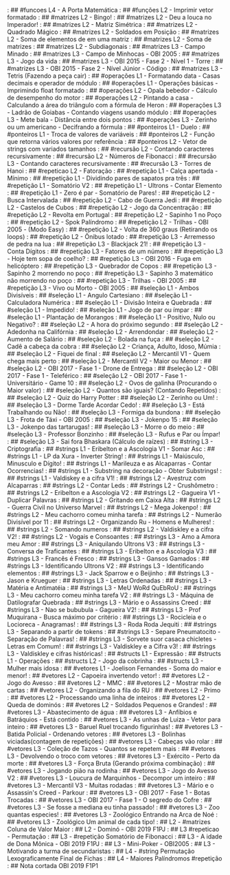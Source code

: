 [](base/139/Readme.md) : ## #funcoes L4 - A Porta Matemática
[](base/009/Readme.md) : ## #funções L2 - Imprimir vetor formatado
[](base/130/Readme.md) : ## #matrizes L2 - Bingo!
[](base/012/Readme.md) : ## #matrizes L2 - Deu a louca no Imperador!
[](base/131/Readme.md) : ## #matrizes L2 - Matriz Simétrica
[](base/134/Readme.md) : ## #matrizes L2 - Quadrado Mágico
[](base/133/Readme.md) : ## #matrizes L2 - Soldados em Posição
[](base/128/Readme.md) : ## #matrizes L2 - Soma de elementos de em uma matriz
[](base/150/Readme.md) : ## #matrizes L2 - Soma de matrizes
[](base/132/Readme.md) : ## #matrizes L2 - Subdiagonais
[](base/129/Readme.md) : ## #matrizes L3 - Campo Minado
[](base/159/Readme.md) : ## #matrizes L3 - Campo de Minhocas - OBI 2005
[](base/135/Readme.md) : ## #matrizes L3 - Jogo da vida
[](base/153/Readme.md) : ## #matrizes L3 - OBI 2015 - Fase 2 - Nível 1 - Torre
[](base/154/Readme.md) : ## #matrizes L3 - OBI 2015 - Fase 2 - Nível Júnior - Código
[](base/007/Readme.md) : ## #matrizes L3 - Tetris (Fazendo a peça cair)
[](base/011/Readme.md) : ## #operações L1 - Formatando data - Casas decimais e operador de módulo
[](base/000/Readme.md) : ## #operações L1 - Operações básicas - Imprimindo float formatado
[](base/003/Readme.md) : ## #operações L2 - Opala bebedor - Cálculo de desempenho do motor
[](base/002/Readme.md) : ## #operações L2 - Pintando a casa - Calculando a área do triângulo com a fórmula de Heron
[](base/005/Readme.md) : ## #operações L3 - Ladrão de Goiabas - Contando viagens usando módulo
[](base/004/Readme.md) : ## #operações L3 - Mete bala - Distância entre dois pontos
[](base/006/Readme.md) : ## #operações L3 - Zerinho ou um americano - Decifrando a fórmula
[](base/147/Readme.md) : ## #ponteiros L1 - Duelo
[](base/143/Readme.md) : ## #ponteiros L1 - Troca de valores de variáveis
[](base/144/Readme.md) : ## #ponteiros L2 - Função que retorna vários valores por referência
[](base/142/Readme.md) : ## #ponteiros L2 - Vetor de strings com variados tamanhos
[](base/145/Readme.md) : ## #recursão L2 - Contando caracteres recursivamente
[](base/141/Readme.md) : ## #recursão L2 - Números de Fibonacci
[](base/140/Readme.md) : ## #recursão L3 - Contando caracteres recursivamente
[](base/146/Readme.md) : ## #recursão L3 - Torres de Hanoi
[](base/137/Readme.md) : ## #repeticao L2 - Fatoração
[](base/056/Readme.md) : ## #repetição L1 - Calça apertada - Mínimo
[](base/013/Readme.md) : ## #repetição L1 - Dividindo pares de sapatos pra três
[](base/044/Readme.md) : ## #repetição L1 - Somatório V2
[](base/055/Readme.md) : ## #repetição L1 - Ultrons - Contar Elemento
[](base/045/Readme.md) : ## #repetição L1 - Zero é par - Somatório de Pares!
[](base/058/Readme.md) : ## #repetição L2 - Busca Intervalada
[](base/048/Readme.md) : ## #repetição L2 - Cabo de Guerra Jedi
[](base/050/Readme.md) : ## #repetição L2 - Castelos de Cubos
[](base/046/Readme.md) : ## #repetição L2 - Jogo da Concentração
[](base/057/Readme.md) : ## #repetição L2 - Revolta em Portugal
[](base/049/Readme.md) : ## #repetição L2 - Sapinho 1 no Poço
[](base/066/Readme.md) : ## #repetição L2 - Spok Palíndromo
[](base/136/Readme.md) : ## #repetição L2 - Trilhas - OBI 2005 - (Modo Easy)
[](base/016/Readme.md) : ## #repetição L2 - Volta de 360 graus (Retirando os loops)
[](base/047/Readme.md) : ## #repetição L2 - Ônibus lotado
[](base/051/Readme.md) : ## #repetição L3 - Arremesso de pedra na lua
[](base/063/Readme.md) : ## #repetição L3 - Blackjack 21!
[](base/064/Readme.md) : ## #repetição L3 - Conta Dígitos
[](base/189/Readme.md) : ## #repetição L3 - Fatores de um número
[](base/052/Readme.md) : ## #repetição L3 - Hoje tem sopa de coelho?
[](base/053/Readme.md) : ## #repetição L3 - OBI 2016 - Fuga em helicóptero
[](base/054/Readme.md) : ## #repetição L3 - Quebrador de Copos
[](base/059/Readme.md) : ## #repetição L3 - Sapinho 2 morrendo no poço
[](base/065/Readme.md) : ## #repetição L3 - Sapinho 3 matemático não morrendo no poço
[](base/158/Readme.md) : ## #repetição L3 - Trilhas - OBI 2005
[](base/161/Readme.md) : ## #repetição L3 - Vivo ou Morto - OBI 2005
[](base/025/Readme.md) : ## #seleção L1 - Ambos Divisíveis
[](base/062/Readme.md) : ## #seleção L1 - Angulo Cartesiano
[](base/015/Readme.md) : ## #seleção L1 - Calculadora Numérica
[](base/024/Readme.md) : ## #seleção L1 - Divisão Inteira e Quebrada
[](base/151/Readme.md) : ## #seleção L1 - Impedido!
[](base/156/Readme.md) : ## #seleção L1 - Jogo de par ou ímpar
[](base/155/Readme.md) : ## #seleção L1 - Plantação de Morangos
[](base/026/Readme.md) : ## #seleção L1 - Positivo, Nulo ou Negativo?
[](base/038/Readme.md) : ## #seleção L2 - A hora do próximo segundo
[](base/027/Readme.md) : ## #seleção L2 - Adedonha na Califórnia
[](base/018/Readme.md) : ## #seleção L2 - Arrendondar
[](base/021/Readme.md) : ## #seleção L2 - Aumento de Salário
[](base/032/Readme.md) : ## #seleção L2 - Bolada na fuça
[](base/028/Readme.md) : ## #seleção L2 - Cadê a cabeça da cobra
[](base/183/Readme.md) : ## #seleção L2 - Criança, Adulto, Idoso, Múmia
[](base/031/Readme.md) : ## #seleção L2 - Fiquei de final
[](base/030/Readme.md) : ## #seleção L2 - Mercantil V1 - Quem chega mais perto
[](base/039/Readme.md) : ## #seleção L2 - Mercantil V2 - Maior ou Menor
[](base/035/Readme.md) : ## #seleção L2 - OBI 2017 - Fase 1 - Drone de Entrega
[](base/022/Readme.md) : ## #seleção L2 - OBI 2017 - Fase 1 - Teleférico
[](base/019/Readme.md) : ## #seleção L2 - OBI 2017 - Fase 1 - Universitário - Game 10
[](base/017/Readme.md) : ## #seleção L2 - Ovos de galinha (Procurando o Maior valor)
[](base/014/Readme.md) : ## #seleção L2 - Quantos são iguais? (Contando Repetidos)
[](base/029/Readme.md) : ## #seleção L2 - Quiz do Harry Potter
[](base/020/Readme.md) : ## #seleção L2 - Zerinho ou Um!
[](base/043/Readme.md) : ## #seleção L3 - Dorme Tarde Acordar Cedo!
[](base/040/Readme.md) : ## #seleção L3 - Está Trabalhando ou Não!
[](base/034/Readme.md) : ## #seleção L3 - Formiga da bundona
[](base/157/Readme.md) : ## #seleção L3 - Frota de Táxi - OBI 2005
[](base/037/Readme.md) : ## #seleção L3 - Jokenpo 15
[](base/023/Readme.md) : ## #seleção L3 - Jokenpo das tartarugas!
[](base/036/Readme.md) : ## #seleção L3 - Morre o do meio
[](base/033/Readme.md) : ## #seleção L3 - Professor Bonzinho
[](base/042/Readme.md) : ## #seleção L3 - Rufus e Par ou Ímpar!
[](base/001/Readme.md) : ## #seleção L3 - Sai fora Bhaskara (Cálculo de raízes)
[](base/041/Readme.md) : ## #string L3 - Criptografia
[](base/173/Readme.md) : ## #strings L1 - Eribelton e a Ascologia V1 - Somar Asc
[](base/092/Readme.md) : ## #strings L1 - LP da Xura - Inverter String!
[](base/104/Readme.md) : ## #strings L1 - Maiúsculo, Minusculo e Dígito!
[](base/177/Readme.md) : ## #strings L1 - Marileuza e as Alcaparras - Contar Ocorrencias!
[](base/176/Readme.md) : ## #strings L1 - Substring na decoração - Obter Substrings!
[](base/174/Readme.md) : ## #strings L1 - Valdiskey e a cifra V1!
[](base/095/Readme.md) : ## #strings L2 - Avestruz com Alcaparras
[](base/096/Readme.md) : ## #strings L2 - Contar Leds
[](base/126/Readme.md) : ## #strings L2 - Crushômetro
[](base/109/Readme.md) : ## #strings L2 - Eribelton e a Ascologia V2
[](base/097/Readme.md) : ## #strings L2 - Gagueira V1 - Duplicar Palavras
[](base/093/Readme.md) : ## #strings L2 - Gritando em Caixa Alta
[](base/180/Readme.md) : ## #strings L2 - Guerra Civil no Universo Marvel
[](base/089/Readme.md) : ## #strings L2 - Mega Jokenpo!
[](base/111/Readme.md) : ## #strings L2 - Meu cachorro comeu minha tarefa
[](base/125/Readme.md) : ## #strings L2 - Numerão Divisível por 11
[](base/110/Readme.md) : ## #strings L2 - Organizando Ru - Homens e Mulheres!
[](base/181/Readme.md) : ## #strings L2 - Somando numeros
[](base/106/Readme.md) : ## #strings L2 - Valdiskley e a cifra V2!
[](base/094/Readme.md) : ## #strings L2 - Vogais e Consoantes
[](base/127/Readme.md) : ## #strings L3 - Amo a Amora meu Amor
[](base/118/Readme.md) : ## #strings L3 - Aniquilando Ultrons V3
[](base/124/Readme.md) : ## #strings L3 - Conversa de Traficantes
[](base/113/Readme.md) : ## #strings L3 - Eribelton e a Ascologia V3
[](base/099/Readme.md) : ## #strings L3 - Francês é Fresco
[](base/120/Readme.md) : ## #strings L3 - Gansos Gamados
[](base/117/Readme.md) : ## #strings L3 - Identificando Ultrons V2
[](base/108/Readme.md) : ## #strings L3 - Identificando elementos
[](base/178/Readme.md) : ## #strings L3 - Jack Sparrow e o Beijinho
[](base/098/Readme.md) : ## #strings L3 - Jason e Krueguer
[](base/152/Readme.md) : ## #strings L3 - Letras Ordenadas
[](base/119/Readme.md) : ## #strings L3 - Matéria e Antimatéia
[](base/114/Readme.md) : ## #strings L3 - MeU WoRd QuEbRoU
[](base/102/Readme.md) : ## #strings L3 - Meu cachorro comeu minha tarefa V2
[](base/115/Readme.md) : ## #strings L3 - Máquina de Datilografar Quebrada
[](base/121/Readme.md) : ## #strings L3 - Mário e o Assassins Creed
[](base/122/Readme.md) : ## #strings L3 - Nao se bububula - Gagueira V2!
[](base/179/Readme.md) : ## #strings L3 - Prof Muquirana - Busca máximo por critério
[](base/112/Readme.md) : ## #strings L3 - Rocicleia e o Locioreca - Anagramas!
[](base/116/Readme.md) : ## #strings L3 - Roda Roda Jequiti
[](base/175/Readme.md) : ## #strings L3 - Separando a partir de tokens
[](base/103/Readme.md) : ## #strings L3 - Separe Pneumatocito - Separação de Palavras!
[](base/123/Readme.md) : ## #strings L3 - Sorvete suor casaca chicletes - Letras em Comum!
[](base/107/Readme.md) : ## #strings L3 - Valdiskley e a Cifra v3!
[](base/105/Readme.md) : ## #strings L3 - Valdiskley e cifras históricas!
[](base/148/Readme.md) : ## #structs L1 - Expressão
[](base/149/Readme.md) : ## #structs L1 - Operações
[](base/187/Readme.md) : ## #structs L2 - Jogo da cobrinha
[](base/182/Readme.md) : ## #structs L3 - Mulher mais idosa
[](base/060/Readme.md) : ## #vetores L1 - Joelison Fernandes - Soma do maior e menor!
[](base/061/Readme.md) : ## #vetores L2 - Capoeira invertendo vetor!
[](base/078/Readme.md) : ## #vetores L2 - Jogo do Avesso
[](base/091/Readme.md) : ## #vetores L2 - MMC
[](base/101/Readme.md) : ## #vetores L2 - Mostrar mão de cartas
[](base/068/Readme.md) : ## #vetores L2 - Organizando a fila do RU
[](base/090/Readme.md) : ## #vetores L2 - Primo
[](base/186/Readme.md) : ## #vetores L2 - Processando uma linha de inteiros
[](base/067/Readme.md) : ## #vetores L2 - Queda de dominós
[](base/072/Readme.md) : ## #vetores L2 - Soldados Pequenos e Grandes!
[](base/075/Readme.md) : ## #vetores L3 - Abastecimento de água
[](base/083/Readme.md) : ## #vetores L3 - Anfíbios e Batráquios - Está contido
[](base/082/Readme.md) : ## #vetores L3 - As unhas de Luiza - Vetor para inteiro
[](base/080/Readme.md) : ## #vetores L3 - Baruel Ruel trocando figurinhas!
[](base/073/Readme.md) : ## #vetores L3 - Batida Policial - Ordenando vetores
[](base/010/Readme.md) : ## #vetores L3 - Bolinhas viciadas(contagem de repetições)
[](base/070/Readme.md) : ## #vetores L3 - Cabeças vão rolar
[](base/086/Readme.md) : ## #vetores L3 - Coleção de Tazos - Quantos se repetem mais
[](base/188/Readme.md) : ## #vetores L3 - Devolvendo o troco com vetores
[](base/085/Readme.md) : ## #vetores L3 - Exército - Perto da morte
[](base/008/Readme.md) : ## #vetores L3 - Força Bruta (Gerando próxima combinação)
[](base/100/Readme.md) : ## #vetores L3 - Jogando pião na rodinha
[](base/079/Readme.md) : ## #vetores L3 - Jogo do Avesso V2
[](base/081/Readme.md) : ## #vetores L3 - Loucura de Marquinhos - Decompor um inteiro
[](base/077/Readme.md) : ## #vetores L3 - Mercantil V3 - Muitas rodadas
[](base/071/Readme.md) : ## #vetores L3 - Mário e o Assassin's Creed - Parkour
[](base/074/Readme.md) : ## #vetores L3 - OBI 2017 - Fase 1 - Botas Trocadas
[](base/076/Readme.md) : ## #vetores L3 - OBI 2017 - Fase 1 - O segredo do Cofre
[](base/088/Readme.md) : ## #vetores L3 - Se fosse a mediana eu tinha passado!
[](base/069/Readme.md) : ## #vetores L3 - Zoo quantas especies!
[](base/087/Readme.md) : ## #vetores L3 - Zoológico Entrando na Arca de Noé
[](base/084/Readme.md) : ## #vetores L3 - Zoológico Um animal de cada tipo!
[](base/191/Readme.md) : ## L2 - #matrizes Coluna de Valor Maior
[](base/193/Readme.md) : ## L2 - Dominó - OBI 2019 F1PJ
[](base/138/Readme.md) : ## L3 #repeticao - Permutação
[](base/160/Readme.md) : ## L3 - #repetição Somatório de Fibonacci
[](base/192/Readme.md) : ## L3 - A idade de Dona Mônica - OBI 2019 F1PJ
[](base/162/Readme.md) : ## L3 - Mini-Poker - OBI2005
[](base/184/Readme.md) : ## L3 - Motivando a turma de secundaristas
[](base/163/Readme.md) : ## L4 - #string Permutação Lexograficamente Final de Fichas
[](base/190/Readme.md) : ## L4 - Maiores Palíndromos #repetição
[](base/194/Readme.md) : ## Nota cortada OBI 2019 F1P1
